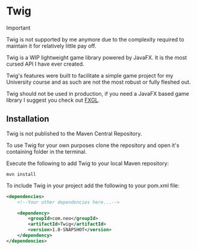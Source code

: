 # Twig

> [!IMPORTANT]
> Twig is not supported by me anymore due to the complexity required to maintain it for relatively little pay off.

Twig is a WIP lightweight game library powered by JavaFX. It is the most cursed API I have ever created.

Twig's features were built to facilitate a simple game project for my University course and as such are not the most
robust or fully fleshed out.

Twig should not be used in production, if you need a JavaFX based game library I suggest you check
out [FXGL](https://github.com/AlmasB/FXGL).

## Installation

Twig is not published to the Maven Central Repository.

To use Twig for your own purposes clone the repository and open it's containing folder in the terminal.

Execute the following to add Twig to your local Maven repository:

```
mvn install
```

To include Twig in your project add the following to your pom.xml file:

```xml
<dependencies>
    <!--Your other dependencies here...-->

    <dependency>
        <groupId>com.neo</groupId>
        <artifactId>Twig</artifactId>
        <version>1.0-SNAPSHOT</version>
    </dependency>
</dependencies>
```
